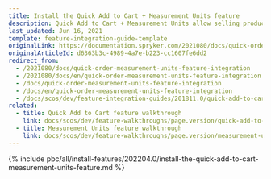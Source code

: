 ```yaml
---
title: Install the Quick Add to Cart + Measurement Units feature
description: Quick Add to Cart + Measurement Units allow selling products by any unit of measure with a click. This guide describes how to integrate this feature into your project.
last_updated: Jun 16, 2021
template: feature-integration-guide-template
originalLink: https://documentation.spryker.com/2021080/docs/quick-order-measurement-units-feature-integration
originalArticleId: d6363b3c-4989-4a7e-b223-cc1607fe6dd2
redirect_from:
  - /2021080/docs/quick-order-measurement-units-feature-integration
  - /2021080/docs/en/quick-order-measurement-units-feature-integration
  - /docs/quick-order-measurement-units-feature-integration
  - /docs/en/quick-order-measurement-units-feature-integration
  - /docs/scos/dev/feature-integration-guides/201811.0/quick-add-to-cart-measurement-units-feature-integration.html
related:
  - title: Quick Add to Cart feature walkthrough
    link: docs/scos/dev/feature-walkthroughs/page.version/quick-add-to-cart-feature-walkthrough/quick-add-to-cart-feature-walkthrough.html
  - title: Measurement Units feature walkthrough
    link: docs/scos/dev/feature-walkthroughs/page.version/measurement-units-feature-walkthrough.html
---
```

{% include pbc/all/install-features/202204.0/install-the-quick-add-to-cart-measurement-units-feature.md %} <!-- To edit, see /_includes/pbc/all/install-features/202204.0/install-the-quick-add-to-cart-measurement-units-feature.md -->
